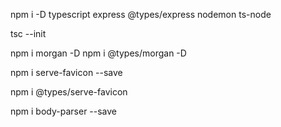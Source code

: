 npm i -D typescript express @types/express nodemon ts-node 

tsc --init

npm i morgan -D
npm i @types/morgan -D

npm i serve-favicon --save

npm i @types/serve-favicon

npm i body-parser --save
